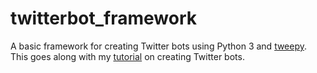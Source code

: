 # twitterbot_framework

A basic framework for creating Twitter bots using Python 3 and [tweepy](http://www.tweepy.org). This goes along with my [tutorial](https://blog.mollywhite.net/how-to-create-a-twitter-bot/) on creating Twitter bots.
